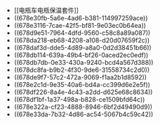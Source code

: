 - [[电瓶车电瓶保温套件]]
- ((678e30fb-5a6e-4ad6-b381-114997259ace))
- ((678e3116-7cae-42f5-bf81-9e03ec0b64ea))
- ((678d9e51-7964-4dfd-9560-c58c8a89a087))
- ((678da218-eb68-4208-a108-d20d07659f2c))
- ((678daf3d-dde5-4d89-a8a0-0d2d38451b66))
- ((678db114-639a-49b4-bf26-0aced2ec0edf))
- ((678db7db-0e33-430a-9240-bcd4a567d388))
- ((678dc8fa-b9b2-4f30-9de6-31558734c2d0))
- ((678de9f7-57c2-472a-9069-f1aa2b1d8592))
- ((678e2c1d-9e35-40a6-bd4a-cc399d6e2e5f))
- ((678df226-8a4e-4c43-a2dd-d625e68c8634))
- ((678df1bf-1a37-498a-b828-ce1509bfd64c))
- ((678e322a-cf23-4888-8946-6bf2d49490d9))
- ((678e33da-7b32-4d86-ac54-5067b4c59c42))